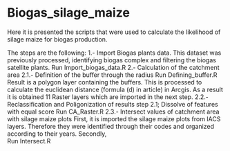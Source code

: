 # Biogas_silage_maize

Here it is presented the scripts that were used to calculate the likelihood of silage maize for biogas production.

The steps are the following:
1.- Import Biogas plants data. This dataset was previously processed, identifying biogas complex and filtering the biogas satellite plants.
Run Import_biogas_data.R
2.- Calculation of the catchment area
2.1.- Definition of the buffer through the radius 
Run Defining_buffer.R
Result is a polygon layer containing the buffers. This is processed to calculate the euclidean distance (formula (d) in article) in Arcgis. As a result
it is obtained 11 Raster layers which are imported in the next step.
2.2.- Reclassification and Poligonization of results step 2.1; Dissolve of features with equal score 
Run CA_Raster.R
2.3.- Intersect values of catchment area with silage maize plots
First, it is imported the silage maize plots from IACS layers. Therefore they were identified through their codes and organized according to their years.
Secondly,  
Run Intersect.R
